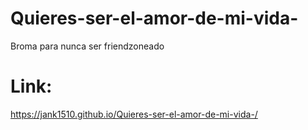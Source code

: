 # Quieres-ser-el-amor-de-mi-vida-
Broma para nunca ser friendzoneado

# Link:

https://jank1510.github.io/Quieres-ser-el-amor-de-mi-vida-/
